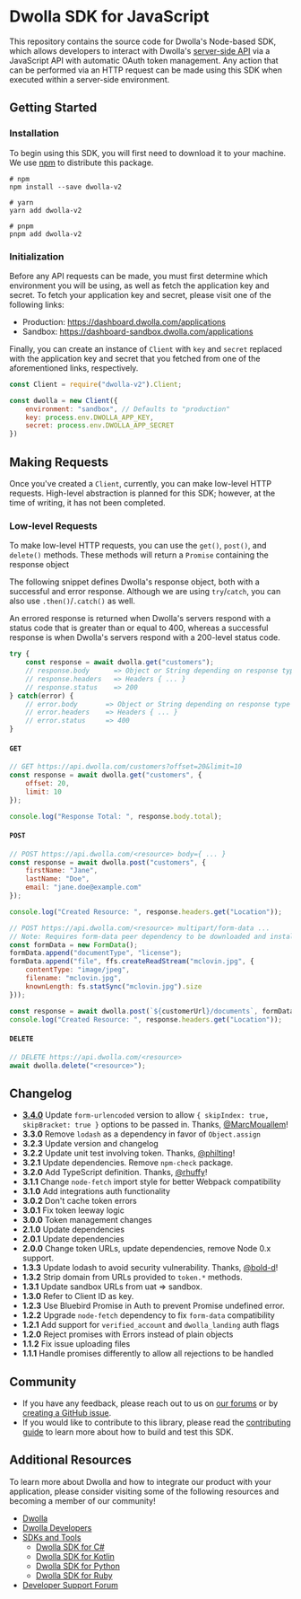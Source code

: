 # Dwolla SDK for JavaScript

This repository contains the source code for Dwolla's Node-based SDK, which allows developers to interact with Dwolla's [server-side API](https://developers.dwolla.com/api-reference) via a JavaScript API with automatic OAuth token management. Any action that can be performed via an HTTP request can be made using this SDK when executed within a server-side environment.

## Getting Started

### Installation
To begin using this SDK, you will first need to download it to your machine. We use [npm](https://www.npmjs.com/package/dwolla-v2) to distribute this package.

```shell
# npm
npm install --save dwolla-v2

# yarn
yarn add dwolla-v2

# pnpm
pnpm add dwolla-v2
```

### Initialization
Before any API requests can be made, you must first determine which environment you will be using, as well as fetch the application key and secret. To fetch your application key and secret, please visit one of the following links:

* Production: https://dashboard.dwolla.com/applications
* Sandbox: https://dashboard-sandbox.dwolla.com/applications

Finally, you can create an instance of `Client` with `key` and `secret` replaced with the application key and secret that you fetched from one of the aforementioned links, respectively.

```javascript
const Client = require("dwolla-v2").Client;

const dwolla = new Client({ 
    environment: "sandbox", // Defaults to "production"
    key: process.env.DWOLLA_APP_KEY,
    secret: process.env.DWOLLA_APP_SECRET
})
```

## Making Requests

Once you've created a `Client`, currently, you can make low-level HTTP requests. High-level abstraction is planned for this SDK; however, at the time of writing, it has not been completed.

### Low-level Requests

To make low-level HTTP requests, you can use the `get()`, `post()`, and `delete()` methods. These methods will return a `Promise` containing the response object

The following snippet defines Dwolla's response object, both with a successful and error response. Although we are using `try`/`catch`, you can also use `.then()`/`.catch()` as well.

An errored response is returned when Dwolla's servers respond with a status code that is greater than or equal to 400, whereas a successful response is when Dwolla's servers respond with a 200-level status code.

```javascript
try {
    const response = await dwolla.get("customers");
    // response.body      => Object or String depending on response type
    // response.headers   => Headers { ... }
    // response.status    => 200
} catch(error) {
    // error.body       => Object or String depending on response type
    // error.headers    => Headers { ... }
    // error.status     => 400
}
```

#### `GET`

```javascript
// GET https://api.dwolla.com/customers?offset=20&limit=10
const response = await dwolla.get("customers", {
    offset: 20, 
    limit: 10
});

console.log("Response Total: ", response.body.total);
```

#### `POST`

```javascript
// POST https://api.dwolla.com/<resource> body={ ... }
const response = await dwolla.post("customers", {
    firstName: "Jane",
    lastName: "Doe",
    email: "jane.doe@example.com"
});

console.log("Created Resource: ", response.headers.get("Location"));

// POST https://api.dwolla.com/<resource> multipart/form-data ...
// Note: Requires form-data peer dependency to be downloaded and installed
const formData = new FormData();
formData.append("documentType", "license");
formData.append("file", ffs.createReadStream("mclovin.jpg", {
    contentType: "image/jpeg",
    filename: "mclovin.jpg",
    knownLength: fs.statSync("mclovin.jpg").size
}));

const response = await dwolla.post(`${customerUrl}/documents`, formData);
console.log("Created Resource: ", response.headers.get("Location"));
```

#### `DELETE`

```javascript
// DELETE https://api.dwolla.com/<resource>
await dwolla.delete("<resource>");
```

## Changelog

- **[3.4.0](https://github.com/Dwolla/dwolla-v2-node/releases/tag/v3.4.0)** Update `form-urlencoded` version to allow `{ skipIndex: true, skipBracket: true }` options to be passed in. Thanks, [@MarcMouallem](https://github.com/MarcMouallem)!
- **3.3.0** Remove `lodash` as a dependency in favor of `Object.assign`
- **3.2.3** Update version and changelog
- **3.2.2** Update unit test involving token. Thanks, [@philting](https://github.com/philting)!
- **3.2.1** Update dependencies. Remove `npm-check` package.
- **3.2.0** Add TypeScript definition. Thanks, [@rhuffy](https://github.com/rhuffy)!
- **3.1.1** Change `node-fetch` import style for better Webpack compatibility
- **3.1.0** Add integrations auth functionality
- **3.0.2** Don't cache token errors
- **3.0.1** Fix token leeway logic
- **3.0.0** Token management changes
- **2.1.0** Update dependencies
- **2.0.1** Update dependencies
- **2.0.0** Change token URLs, update dependencies, remove Node 0.x support.
- **1.3.3** Update lodash to avoid security vulnerability. Thanks, [@bold-d](https://github.com/bold-d)!
- **1.3.2** Strip domain from URLs provided to `token.*` methods.
- **1.3.1** Update sandbox URLs from uat => sandbox.
- **1.3.0** Refer to Client ID as key.
- **1.2.3** Use Bluebird Promise in Auth to prevent Promise undefined error.
- **1.2.2** Upgrade `node-fetch` dependency to fix `form-data` compatibility
- **1.2.1** Add support for `verified_account` and `dwolla_landing` auth flags
- **1.2.0** Reject promises with Errors instead of plain objects
- **1.1.2** Fix issue uploading files
- **1.1.1** Handle promises differently to allow all rejections to be handled

## Community
* If you have any feedback, please reach out to us on [our forums](https://discuss.dwolla.com/) or by [creating a GitHub issue](https://github.com/Dwolla/dwolla-v2-node/issues/new).
* If you would like to contribute to this library, please read the [contributing guide](https://github.com/Dwolla/dwolla-v2-node/blob/main/CONTRIBUTING.md) to learn more about how to build and test this SDK.

## Additional Resources

To learn more about Dwolla and how to integrate our product with your application, please consider visiting some of the following resources and becoming a member of our community!

* [Dwolla](https://www.dwolla.com/)
* [Dwolla Developers](https://developers.dwolla.com/)
* [SDKs and Tools](https://developers.dwolla.com/sdks-tools)
  * [Dwolla SDK for C#](https://github.com/Dwolla/dwolla-v2-csharp)
  * [Dwolla SDK for Kotlin](https://github.com/Dwolla/dwolla-v2-kotlin)
  * [Dwolla SDK for Python](https://github.com/Dwolla/dwolla-v2-python)
  * [Dwolla SDK for Ruby](https://github.com/Dwolla/dwolla-v2-ruby)
* [Developer Support Forum](https://discuss.dwolla.com/)